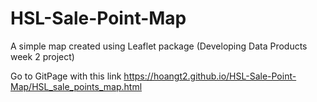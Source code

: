 # HSL-Sale-Point-Map
A simple map created using Leaflet package (Developing Data Products week 2 project)

Go to GitPage with this link
https://hoangt2.github.io/HSL-Sale-Point-Map/HSL_sale_points_map.html
